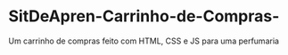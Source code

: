 # SitDeApren-Carrinho-de-Compras-
Um carrinho de compras feito com HTML, CSS e JS para uma perfumaria

